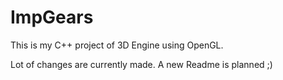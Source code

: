 # ImpGears

This is my C++ project of 3D Engine using OpenGL.

Lot of changes are currently made. A new Readme is planned ;)